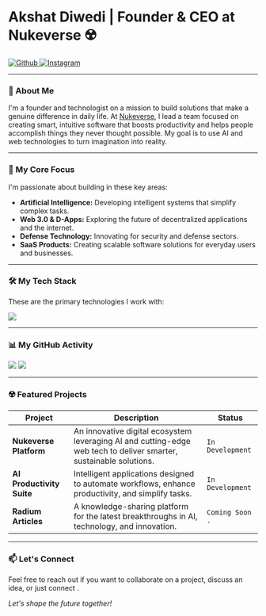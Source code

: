 # Akshat Diwedi | Founder & CEO at Nukeverse ☢️

<p align="left"> 
  <a href="https://github.com/Akshat-Diwedi" target="_blank">
    <image src="https://img.shields.io/static/v1?label=|&message=GITHUB&color=23555f&style=plastic&logo=github&logo-color=white" alt="Github"/>
  </a>
  
  <a href="https://www.instagram.com/akshat_diwedi_ceo/" target="_blank">
    <image src="https://img.shields.io/static/v1?label=|&message=INSTAGRAM&color=23555f&style=plastic&logo=instagram&logo-color=white" alt="Instagram"/>
  </a>
</p>

---

### 👋 About Me

I'm a founder and technologist on a mission to build solutions that make a genuine difference in daily life. At [Nukeverse](https://github.com/Akshat-Diwedi), I lead a team focused on creating smart, intuitive software that boosts productivity and helps people accomplish things they never thought possible. My goal is to use AI and web technologies to turn imagination into reality.

---

### 🚀 My Core Focus

I'm passionate about building in these key areas:
- **Artificial Intelligence:** Developing intelligent systems that simplify complex tasks.
- **Web 3.0 & D-Apps:** Exploring the future of decentralized applications and the internet.
- **Defense Technology:** Innovating for security and defense sectors.
- **SaaS Products:** Creating scalable software solutions for everyday users and businesses.

---

### 🛠️ My Tech Stack

These are the primary technologies I work with:

<p align="left">
    <img src="https://skillicons.dev/icons?i=nextjs,react,nodejs,python,javascript,html,css,git,github,vscode,figma" />
</p>

---

### 📊 My GitHub Activity

<p align="left">
    <img src="https://github-readme-stats.vercel.app/api?username=Akshat-Diwedi&show_icons=true&hide_border=true&theme=transparent&title_color=007bff&icon_color=007bff&text_color=e3e3e3&bg_color=0d1117" />
    <img src="https://github-readme-stats.vercel.app/api/top-langs/?username=Akshat-Diwedi&layout=compact&hide_border=true&theme=transparent&title_color=007bff&text_color=e3e3e3&bg_color=0d1117" />
</p>

---

### ☢️ Featured Projects

| Project                   | Description                                                                                                        | Status           |
| ------------------------- | ------------------------------------------------------------------------------------------------------------------ | ---------------- |
| **Nukeverse Platform**    | An innovative digital ecosystem leveraging AI and cutting-edge web tech to deliver smarter, sustainable solutions. | `In Development` |
| **AI Productivity Suite** | Intelligent applications designed to automate workflows, enhance productivity, and simplify tasks.                 | `In Development` |
| **Radium Articles**       | A knowledge-sharing platform for the latest breakthroughs in AI, technology, and innovation.                       | `Coming Soon .`    |

---

### 📫 Let's Connect

Feel free to reach out if you want to collaborate on a project, discuss an idea, or just connect .


*Let's shape the future together!*
